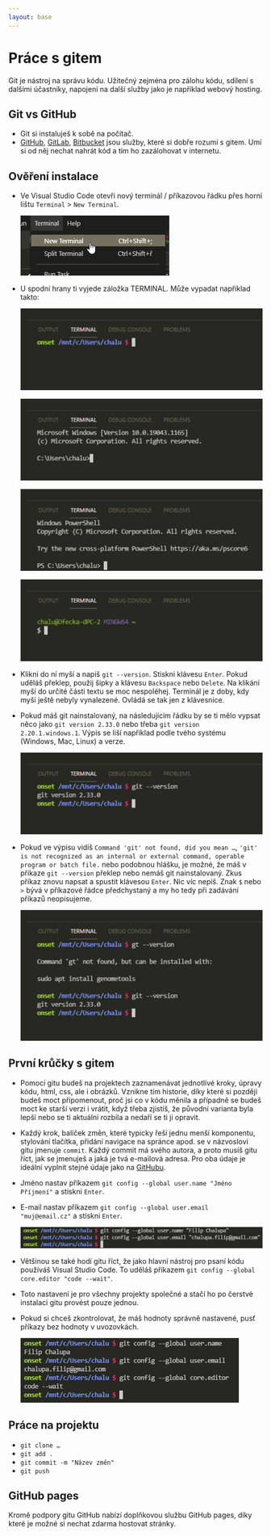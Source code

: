 ```yaml
---
layout: base
---
```


# Práce s gitem

Git je nástroj na správu kódu. Užitečný zejména pro zálohu kódu, sdílení s dalšími účastníky, napojení na další služby jako je například webový hosting.

## Git vs GitHub

- Git si instaluješ k sobě na počítač.
- [GitHub](https://github.com/), [GitLab](https://about.gitlab.com/), [Bitbucket](https://bitbucket.org/) jsou služby, které si dobře rozumí s gitem. Umí si od něj nechat nahrát kód a tím ho zazálohovat v internetu.

## Ověření instalace

- Ve Visual Studio Code otevři nový terminál / příkazovou řádku přes horní lištu `Terminal` > `New Terminal`.

  ![New Terminal](static/screenshots/vscode-new-terminal.png)

- U spodní hrany ti vyjede záložka <span style="text-transform: uppercase;">Terminal</span>. Může vypadat například takto:

  ![Bash](static/screenshots/terminal-bash.png)

  ![CMD](static/screenshots/terminal-cmd.png)

  ![Powershell](static/screenshots/terminal-powershell.png)

  ![Git Bash](static/screenshots/terminal-git-bash.png)

- Klikni do ní myší a napiš `git --version`. Stiskni klávesu `Enter`. Pokud uděláš překlep, použij šipky a klávesu `Backspace` nebo `Delete`. Na klikání myší do určité části textu se moc nespoléhej. Terminál je z doby, kdy myši ještě nebyly vynalezené. Ovládá se tak jen z klávesnice.

- Pokud máš git nainstalovaný, na následujícím řádku by se ti mělo vypsat něco jako `git version 2.33.0` nebo třeba `git version 2.20.1.windows.1`. Výpis se liší například podle tvého systému (Windows, Mac, Linux) a verze.

  ![git --version](static/screenshots/terminal-git-version.png)

- Pokud ve výpisu vidíš `Command 'git' not found, did you mean …`, `'git' is not recognized as an internal or external command, operable program or batch file.` nebo podobnou hlášku, je možné, že máš v příkaze `git ‑‑version` překlep nebo nemáš git nainstalovaný. Zkus příkaz znovu napsat a spustit klávesou `Enter`. Nic víc nepiš. Znak `$` nebo `>` bývá v příkazové řádce předchystaný a my ho tedy při zadávání příkazů neopisujeme.

  ![překlep](static/screenshots/terminal-git-version-preklep.png)

## První krůčky s gitem

- Pomocí gitu budeš na projektech zaznamenávat jednotlivé kroky, úpravy kódu, html, css, ale i obrázků. Vznikne tím historie, díky které si později budeš moct připomenout, proč jsi co v kódu měnila a případně se budeš moct ke starší verzi i vrátit, když třeba zjistíš, že původní varianta byla lepší nebo se ti aktuální rozbila a nedaří se ti ji opravit.

- Každý krok, balíček změn, které typicky řeší jednu menší komponentu, stylování tlačítka, přidání navigace na spránce apod. se v názvosloví gitu jmenuje `commit`. Každý commit má svého autora, a proto musíš gitu říct, jak se jmenuješ a jaká je tvá e-mailová adresa. Pro oba údaje je ideální vyplnit stejné údaje jako na [GitHubu](https://github.com/).

- Jméno nastav příkazem `git config --global user.name "Jméno Příjmení"` a stiskni `Enter`.

- E-mail nastav příkazem `git config --global user.email "muj@email.cz"` a stiskni `Enter`.

  ![jméno a e-mail](static/screenshots/terminal-git-name-email.png)

- Většinou se také hodí gitu říct, že jako hlavní nástroj pro psaní kódu používáš Visual Studio Code. To uděláš příkazem `git config --global core.editor "code --wait"`.

- Toto nastavení je pro všechny projekty společné a stačí ho po čerstvé instalaci gitu provést pouze jednou.

- Pokud si chceš zkontrolovat, že máš hodnoty správně nastavené, pusť příkazy bez hodnoty v uvozovkách.

  ![kontrola](static/screenshots/terminal-git-kontrola.png)

## Práce na projektu

- `git clone …`
- `git add .`
- `git commit -m "Název změn"`
- `git push`

## GitHub pages

Kromě podpory gitu GitHub nabízí doplňkovou službu GitHub pages, díky které je možné si nechat zdarma hostovat stránky.
